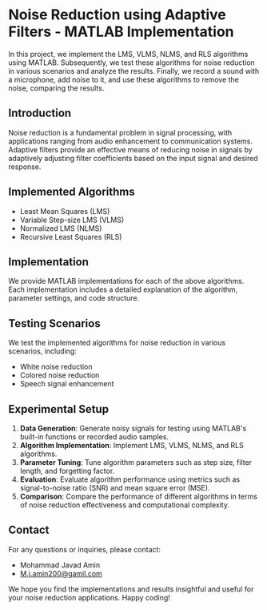 # Noise Reduction using Adaptive Filters - MATLAB Implementation

In this project, we implement the LMS, VLMS, NLMS, and RLS algorithms using MATLAB. Subsequently, we test these algorithms for noise reduction in various scenarios and analyze the results. Finally, we record a sound with a microphone, add noise to it, and use these algorithms to remove the noise, comparing the results.

## Introduction

Noise reduction is a fundamental problem in signal processing, with applications ranging from audio enhancement to communication systems. Adaptive filters provide an effective means of reducing noise in signals by adaptively adjusting filter coefficients based on the input signal and desired response.

## Implemented Algorithms

- Least Mean Squares (LMS)
- Variable Step-size LMS (VLMS)
- Normalized LMS (NLMS)
- Recursive Least Squares (RLS)

## Implementation

We provide MATLAB implementations for each of the above algorithms. Each implementation includes a detailed explanation of the algorithm, parameter settings, and code structure.

## Testing Scenarios

We test the implemented algorithms for noise reduction in various scenarios, including:
- White noise reduction
- Colored noise reduction
- Speech signal enhancement

## Experimental Setup

1. **Data Generation**: Generate noisy signals for testing using MATLAB's built-in functions or recorded audio samples.
2. **Algorithm Implementation**: Implement LMS, VLMS, NLMS, and RLS algorithms.
3. **Parameter Tuning**: Tune algorithm parameters such as step size, filter length, and forgetting factor.
4. **Evaluation**: Evaluate algorithm performance using metrics such as signal-to-noise ratio (SNR) and mean square error (MSE).
5. **Comparison**: Compare the performance of different algorithms in terms of noise reduction effectiveness and computational complexity.

## Contact

For any questions or inquiries, please contact:
- Mohammad Javad Amin
- M.j.amin200@gamil.com

We hope you find the implementations and results insightful and useful for your noise reduction applications. Happy coding!
